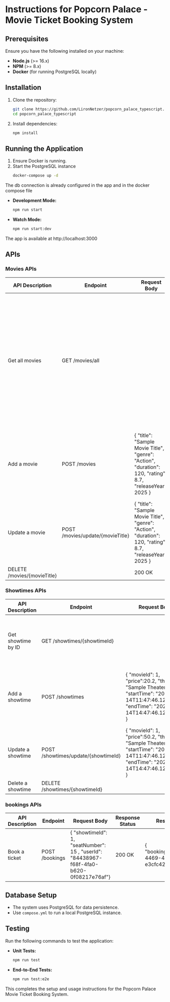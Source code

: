 # Instructions for Popcorn Palace - Movie Ticket Booking System

## Prerequisites

Ensure you have the following installed on your machine:

- **Node.js** (>= 16.x)
- **NPM** (>= 8.x)
- **Docker** (for running PostgreSQL locally)

## Installation

1. Clone the repository:
   ```sh
   git clone https://github.com/LironNetzer/popcorn_palace_typescript.git
   cd popcorn_palace_typescript
   ```
2. Install dependencies:
   ```sh
   npm install
   ```

## Running the Application

1. Ensure Docker is running.
2. Start the PostgreSQL instance
   ```sh
   docker-compose up -d
   ```

The db connection is already configured in the app and in the docker compose file

- **Development Mode:**
  ```sh
  npm run start
  ```
- **Watch Mode:**
  ```sh
  npm run start:dev
  ```

The app is available at http://localhost:3000

## APIs

### Movies  APIs

| API Description             | Endpoint                         | Request Body                                                                                              | Response Status | Response Body                                                                                                                                                                                                                                         |
|-----------------------------|----------------------------------|-----------------------------------------------------------------------------------------------------------|-----------------|-------------------------------------------------------------------------------------------------------------------------------------------------------------------------------------------------------------------------------------------------------|
| Get all movies              | GET /movies/all                  |                                                                                                           | 200 OK          | [ { "id": 12345, "title": "Sample Movie Title 1", "genre": "Action", "duration": 120, "rating": 8.7, "releaseYear": 2025 }, { "id": 67890, "title": "Sample Movie Title 2", "genre": "Comedy", "duration": 90, "rating": 7.5, "releaseYear": 2024 } ] |
| Add a movie                 | POST /movies                     | { "title": "Sample Movie Title", "genre": "Action", "duration": 120, "rating": 8.7, "releaseYear": 2025 } | 200 OK          | { "id": 1, "title": "Sample Movie Title", "genre": "Action", "duration": 120, "rating": 8.7, "releaseYear": 2025 }                                                                                                                                    |
| Update a movie              | POST /movies/update/{movieTitle} | { "title": "Sample Movie Title", "genre": "Action", "duration": 120, "rating": 8.7, "releaseYear": 2025 } | 200 OK          |                                                                                                                                                                                                                                                       |
| DELETE /movies/{movieTitle} |                                  | 200 OK                                                                                                    |                 |

### Showtimes APIs

| API Description    | Endpoint                            | Request Body                                                                                                                                      | Response Status | Response Body                                                                                                                                              |
|--------------------|-------------------------------------|---------------------------------------------------------------------------------------------------------------------------------------------------|-----------------|------------------------------------------------------------------------------------------------------------------------------------------------------------|
| Get showtime by ID | GET /showtimes/{showtimeId}         |                                                                                                                                                   | 200 OK          | { "id": 1, "price":50.2, "movieId": 1, "theater": "Sample Theater", "startTime": "2025-02-14T11:47:46.125405Z", "endTime": "2025-02-14T14:47:46.125405Z" } | | Delete a restaurant        | DELETE /restaurants/{id}           |                                                                              | 204 No Content  |                                                                                                        |
| Add a showtime     | POST /showtimes                     | { "movieId": 1, "price":20.2, "theater": "Sample Theater", "startTime": "2025-02-14T11:47:46.125405Z", "endTime": "2025-02-14T14:47:46.125405Z" } | 200 OK          | { "id": 1, "price":50.2,"movieId": 1, "theater": "Sample Theater", "startTime": "2025-02-14T11:47:46.125405Z", "endTime": "2025-02-14T14:47:46.125405Z" }  |
| Update a showtime  | POST /showtimes/update/{showtimeId} | { "movieId": 1, "price":50.2, "theater": "Sample Theater", "startTime": "2025-02-14T11:47:46.125405Z", "endTime": "2025-02-14T14:47:46.125405Z" } | 200 OK          |                                                                                                                                                            |
| Delete a showtime  | DELETE /showtimes/{showtimeId}      |                                                                                                                                                   | 200 OK          |                                                                                                                                                            |

### bookings APIs

| API Description | Endpoint       | Request Body                                                                            | Response Status | Response Body                                          |
|-----------------|----------------|-----------------------------------------------------------------------------------------|-----------------|--------------------------------------------------------|
| Book a ticket   | POST /bookings | { "showtimeId": 1, "seatNumber": 15 , "userId": "84438967-f68f-4fa0-b620-0f08217e76af"} | 200 OK          | { "bookingId":"d1a6423b-4469-4b00-8c5f-e3cfc42eacae" } |

## Database Setup

- The system uses PostgreSQL for data persistence.
- Use `compose.yml` to run a local PostgreSQL instance.

## Testing

Run the following commands to test the application:

- **Unit Tests:**
  ```sh
  npm run test
  ```
- **End-to-End Tests:**
  ```sh
  npm run test:e2e
  ```

This completes the setup and usage instructions for the Popcorn Palace Movie Ticket Booking System.
